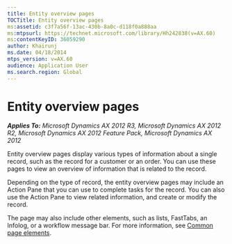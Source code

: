 ```yaml
---
title: Entity overview pages
TOCTitle: Entity overview pages
ms:assetid: c3f7a56f-13ac-430b-8a0c-d118f0a888aa
ms:mtpsurl: https://technet.microsoft.com/library/Hh242838(v=AX.60)
ms:contentKeyID: 36059290
author: Khairunj
ms.date: 04/18/2014
mtps_version: v=AX.60
audience: Application User
ms.search.region: Global
---
```


# Entity overview pages 


_**Applies To:** Microsoft Dynamics AX 2012 R3, Microsoft Dynamics AX 2012 R2, Microsoft Dynamics AX 2012 Feature Pack, Microsoft Dynamics AX 2012_

Entity overview pages display various types of information about a single record, such as the record for a customer or an order. You can use these pages to view an overview of information that is related to the record.

Depending on the type of record, the entity overview pages may include an Action Pane that you can use to complete tasks for the record. You can also use the Action Pane to view related information, and create or modify the record.

The page may also include other elements, such as lists, FastTabs, an Infolog, or a workflow message bar. For more information, see [Common page elements](common-page-elements.md).

  



